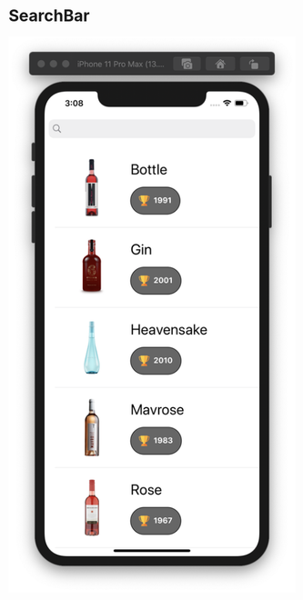 # SearchBar

![](https://github.com/ram4ik/SearchBar/blob/master/SearchBar/Assets.xcassets/Screenshot%202020-05-12%20at%2015.08.12.imageset/Screenshot%202020-05-12%20at%2015.08.12.png)

